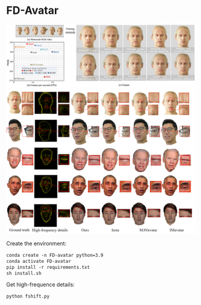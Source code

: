# FD-Avatar
![teaser](figs/teaser.png)
![results](figs/results.png)

Create the environment:

```shell
conda create -n FD-avatar python=3.9
conda activate FD-avatar
pip install -r requirements.txt
sh install.sh
```
Get high-frequence details:
```shell
python fshift.py
```

